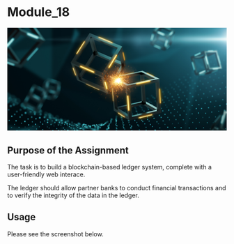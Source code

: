 # **Module_18**

![Image from Module 18 Challenge Webpage](Challenge18_Pic.png)
## **Purpose of the Assignment**

The task is to build a blockchain-based ledger system, complete with a user-friendly web interace.

The ledger should allow partner banks to conduct financial transactions and to verify the integrity of the data in the ledger.

## **Usage**

Please see the screenshot below.

